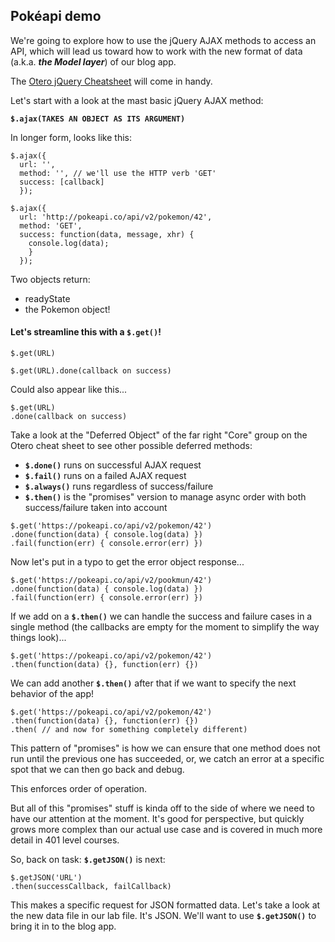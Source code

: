 ## Pokéapi demo

We're going to explore how to use the jQuery AJAX methods to access an API, which will lead us toward how to work with the new format of data (a.k.a. ***the Model layer***) of our blog app.

The [Otero jQuery Cheatsheet](https://oscarotero.com/jquery/) will come in handy.

Let's start with a look at the mast basic jQuery AJAX method:

**`$.ajax(TAKES AN OBJECT AS ITS ARGUMENT)`**

In longer form, looks like this:

```
$.ajax({
  url: '',
  method: '', // we'll use the HTTP verb 'GET'
  success: [callback]
  });
```

```
$.ajax({
  url: 'http://pokeapi.co/api/v2/pokemon/42',
  method: 'GET',
  success: function(data, message, xhr) {
    console.log(data);
    }
  });
```

Two objects return:

 - readyState
 - the Pokemon object!

#### Let's streamline this with a `$.get()`!

```
$.get(URL)
```

```
$.get(URL).done(callback on success)
```

 Could also appear like this...


```
$.get(URL)
.done(callback on success)
```

Take a look at the "Deferred Object" of the far right "Core" group on the Otero cheat sheet to see other possible deferred methods:

- **`$.done()`** runs on successful AJAX request
- **`$.fail()`** runs on a failed AJAX request
- **`$.always()`** runs regardless of success/failure
- **`$.then()`** is the "promises" version to manage async order with both success/failure taken into account

```
$.get('https://pokeapi.co/api/v2/pokemon/42')
.done(function(data) { console.log(data) })
.fail(function(err) { console.error(err) })
```

Now let's put in a typo to get the error object response...

```
$.get('https://pokeapi.co/api/v2/pookmun/42')
.done(function(data) { console.log(data) })
.fail(function(err) { console.error(err) })
```

If we add on a **`$.then()`** we can handle the success and failure cases in a single method (the callbacks are empty for the moment to simplify the way things look)...

```
$.get('https://pokeapi.co/api/v2/pokemon/42')
.then(function(data) {}, function(err) {})
```

We can add another **`$.then()`** after that if we want to specify the next behavior of the app!

```
$.get('https://pokeapi.co/api/v2/pokemon/42')
.then(function(data) {}, function(err) {})
.then( // and now for something completely different)
```

This pattern of "promises" is how we can ensure that one method does not run until the previous one has succeeded, or, we catch an error at a specific spot that we can then go back and debug.

This enforces order of operation.

But all of this "promises" stuff is kinda off to the side of where we need to have our attention at the moment. It's good for perspective, but quickly grows more complex than our actual use case and is covered in much more detail in 401 level courses.

So, back on task: **`$.getJSON()`** is next:

```
$.getJSON('URL')
.then(successCallback, failCallback)
```
This makes a specific request for JSON formatted data. Let's take a look at the new data file in our lab file. It's JSON. We'll want to use **`$.getJSON()`** to bring it in to the blog app.
